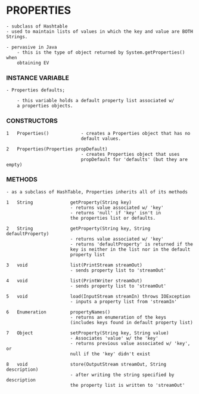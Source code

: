 # PROPERTIES

    - subclass of Hashtable 
    - used to maintain lists of values in which the key and value are BOTH 
    Strings.
    
    - pervasive in Java
        - this is the type of object returned by System.getProperties() when
        obtaining EV
        
### INSTANCE VARIABLE

    - Properties defaults;
    
        - this variable holds a default property list associated w/ 
        a properties objects. 
        
### CONSTRUCTORS

    1   Properties()            - creates a Properties object that has no
                                default values. 
        
    2   Properties(Properties propDefault)
                                - creates Properties object that uses
                                propDefault for 'defaults' (but they are empty)
                                
                                
### METHODS

    - as a subclass of HashTable, Properties inherits all of its methods
    
    1   String              getProperty(String key) 
                            - returns value associated w/ 'key'
                            - returns 'null' if 'key' isn't in 
                            the properties list or defaults.
                            
    2   String              getProperty(String key, String defaultProperty)
                            - returns value associated w/ 'key'
                            - returns 'defaultProperty' is returned if the
                            key is neither in the list nor in the default
                            property list
                            
    3   void                list(PrintStream streamOut)
                            - sends property list to 'streamOut'
                            
    4   void                list(PrintWriter streamOut)
                            - sends property list to 'streamOut'
                            
    5   void                load(InputStream streamIn) throws IOException
                            - inputs a property list from 'streamIn'
                            
    6   Enumeration         propertyNames()
                            - returns an enumeration of the keys 
                            (includes keys found in default property list) 
                            
    7   Object              setProperty(String key, String value) 
                            - Associates 'value' w/ the 'key'
                            - returns previous value associated w/ 'key', or
                            null if the 'key' didn't exist
                            
    8   void                store(OutputStream streamOut, String description)
                            - after writing the string specified by description
                            the property list is written to 'streamOut'
                            
    